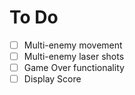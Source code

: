 # To Do

- [ ]   Multi-enemy movement
- [ ]   Multi-enemy laser shots
- [ ]   Game Over functionality
- [ ]   Display Score 